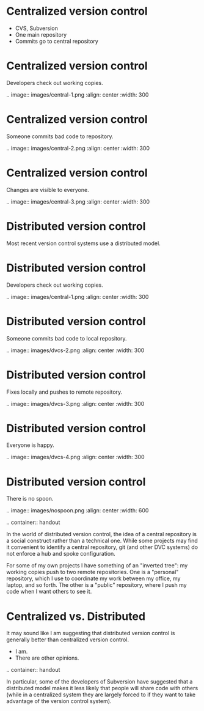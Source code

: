 Centralized version control
===========================

- CVS, Subversion
- One main repository
- Commits go to central repository

Centralized version control
===========================

Developers check out working copies.

.. image:: images/central-1.png
   :align: center
   :width: 300

Centralized version control
===========================

Someone commits bad code to repository.

.. image:: images/central-2.png
   :align: center
   :width: 300

Centralized version control
===========================

Changes are visible to everyone.

.. image:: images/central-3.png
   :align: center
   :width: 300

Distributed version control
===========================

Most recent version control systems use a distributed model.

Distributed version control
===========================

Developers check out working copies.

.. image:: images/central-1.png
   :align: center
   :width: 300

Distributed version control
===========================

Someone commits bad code to local repository.

.. image:: images/dvcs-2.png
   :align: center
   :width: 300

Distributed version control
===========================

Fixes locally and pushes to remote repository.

.. image:: images/dvcs-3.png
   :align: center
   :width: 300

Distributed version control
===========================

Everyone is happy.

.. image:: images/dvcs-4.png
   :align: center
   :width: 300

Distributed version control
===========================

There is no spoon.

.. image:: images/nospoon.png
   :align: center
   :width: 600

.. container:: handout

   In the world of distributed version control, the idea of a central
   repository is a social construct rather than a technical one.  While
   some projects may find it convenient to identify a central repository,
   git (and other DVC systems) do not enforce a hub and spoke
   configuration.

   For some of my own projects I have something of an "inverted tree": my
   working copies push to two remote repositories.  One is a "personal"
   repository, which I use to coordinate my work between my office, my
   laptop, and so forth.  The other is a "public" repository, where I push
   my code when I want others to see it.

Centralized vs. Distributed
===========================

It may sound like I am suggesting that distributed version control is
generally better than centralized version control.

- I am.
- There are other opinions.

.. container:: handout

   In particular, some of the developers of Subversion have suggested that
   a distributed model makes it less likely that people will share code
   with others (while in a centralized system they are largely forced to if
   they want to take advantage of the version control system).

